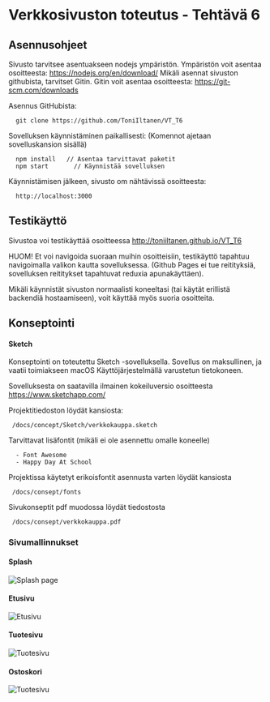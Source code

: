 # Verkkosivuston toteutus - Tehtävä 6

## Asennusohjeet
  Sivusto tarvitsee asentuakseen nodejs ympäristön. Ympäristön voit asentaa osoitteesta: https://nodejs.org/en/download/
  Mikäli asennat sivuston githubista, tarvitset Gitin. Gitin voit asentaa osoitteesta: https://git-scm.com/downloads
  
  Asennus GitHubista: 

  ```
    git clone https://github.com/ToniIltanen/VT_T6
  ```

  Sovelluksen käynnistäminen paikallisesti:
  (Komennot ajetaan sovelluskansion sisällä)

  ```
    npm install   // Asentaa tarvittavat paketit
    npm start       // Käynnistää sovelluksen
  ```

  Käynnistämisen jälkeen, sivusto om nähtävissä osoitteesta: 
  ```
    http://localhost:3000
  ```

## Testikäyttö
  Sivustoa voi testikäyttää osoitteessa http://toniiltanen.github.io/VT_T6

  HUOM! Et voi navigoida suoraan muihin osoitteisiin, testikäyttö tapahtuu navigoimalla valikon kautta sovelluksessa.
  (Github Pages ei tue reitityksiä, sovelluksen reititykset tapahtuvat reduxia apunakäyttäen).

  Mikäli käynnistät sivuston normaalisti koneeltasi (tai käytät erillistä backendiä hostaamiseen), voit käyttää myös suoria osoitteita.

## Konseptointi

   ####  Sketch
   Konseptointi on toteutettu Sketch -sovelluksella. 
   Sovellus on maksullinen, ja vaatii toimiakseen macOS Käyttöjärjestelmällä varustetun tietokoneen. 

   Sovelluksesta on saatavilla ilmainen kokeiluversio osoitteesta https://www.sketchapp.com/

   Projektitiedoston löydät kansiosta:
   ```
    /docs/concept/Sketch/verkkokauppa.sketch
   ```
   Tarvittavat lisäfontit (mikäli ei ole asennettu omalle koneelle)

      - Font Awesome
      - Happy Day At School

   Projektissa käytetyt erikoisfontit asennusta varten löydät kansiosta 
   ```
    /docs/consept/fonts
   ````

   Sivukonseptit pdf muodossa löydät tiedostosta
   ```
    /docs/consept/verkkokauppa.pdf
   ```

   ### Sivumallinnukset

   #### Splash
   ![Splash page](docs/consept/Splash_page.png)

   #### Etusivu
   ![Etusivu](docs/consept/Main_page.png)

   #### Tuotesivu
   ![Tuotesivu](docs/consept/Product_page.png)

   #### Ostoskori
   ![Tuotesivu](docs/consept/Shopping_basket.png)